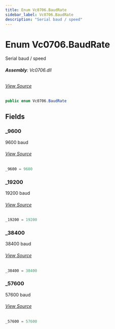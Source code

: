 ```yaml
---
title: Enum Vc0706.BaudRate
sidebar_label: Vc0706.BaudRate
description: "Serial baud / speed"
---
```

# Enum Vc0706.BaudRate
Serial baud / speed

###### **Assembly**: Vc0706.dll
###### [View Source](https://github.com/WildernessLabs/Meadow.Foundation.git/blob/develop/Source/Meadow.Foundation.Peripherals/Sensors.Camera.Vc0706/Driver/Vc0706.Enums.cs#L31)
```csharp title="Declaration"
public enum Vc0706.BaudRate
```
## Fields
### _9600
9600 baud
###### [View Source](https://github.com/WildernessLabs/Meadow.Foundation.git/blob/develop/Source/Meadow.Foundation.Peripherals/Sensors.Camera.Vc0706/Driver/Vc0706.Enums.cs#L36)
```csharp title="Declaration"
_9600 = 9600
```
### _19200
19200 baud
###### [View Source](https://github.com/WildernessLabs/Meadow.Foundation.git/blob/develop/Source/Meadow.Foundation.Peripherals/Sensors.Camera.Vc0706/Driver/Vc0706.Enums.cs#L40)
```csharp title="Declaration"
_19200 = 19200
```
### _38400
38400 baud
###### [View Source](https://github.com/WildernessLabs/Meadow.Foundation.git/blob/develop/Source/Meadow.Foundation.Peripherals/Sensors.Camera.Vc0706/Driver/Vc0706.Enums.cs#L44)
```csharp title="Declaration"
_38400 = 38400
```
### _57600
57600 baud
###### [View Source](https://github.com/WildernessLabs/Meadow.Foundation.git/blob/develop/Source/Meadow.Foundation.Peripherals/Sensors.Camera.Vc0706/Driver/Vc0706.Enums.cs#L48)
```csharp title="Declaration"
_57600 = 57600
```
